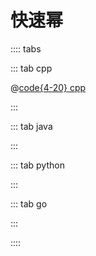 # 快速幂

:::: tabs

::: tab cpp

@[code{4-20} cpp](@snippets/cpp/src/math/fastpow.hpp)

:::

::: tab java

:::

::: tab python

:::

::: tab go

:::

::::
